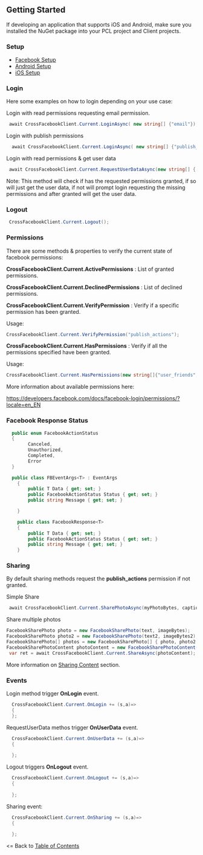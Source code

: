 ## Getting Started

If developing an application that supports iOS and Android, make sure you installed the NuGet package into your PCL project and Client projects.

### Setup
* [Facebook Setup](docs/FacebookPortalSetup.md)
* [Android Setup](docs/AndroidSetup.md)
* [iOS Setup](docs/iOSSetup.md)

### Login

Here some examples on how to login depending on your use case:

Login with read permissions requesting email permission.

```cs
 await CrossFacebookClient.Current.LoginAsync( new string[] {"email"});
```

Login with publish permissions

```cs
  await CrossFacebookClient.Current.LoginAsync( new string[] {"publish_actions"},FacebookPermissionType.Publish);
```

Login with read permissions & get user data

```cs
 await CrossFacebookClient.Current.RequestUserDataAsync(new string[] { "email", "first_name", "gender", "last_name", "birthday" }, new string[] { "email", "user_birthday" });
```
Note: This method will check if has the requested permissions granted, if so will just get the user data, if not will prompt login requesting the missing permissions and after granted will get the user data.


### Logout

```cs
 CrossFacebookClient.Current.Logout();
```

### Permissions

There are some methods & properties to verify the current state of facebook permissions:

**CrossFacebookClient.Current.ActivePermissions** : List of granted permissions.

**CrossFacebookClient.Current.DeclinedPermissions** : List of declined permissions.

**CrossFacebookClient.Current.VerifyPermission** : Verify if a specific permission has been granted.

Usage:

```cs
CrossFacebookClient.Current.VerifyPermission("publish_actions");
```

**CrossFacebookClient.Current.HasPermissions** : Verify if all the permissions specified have been granted.

Usage:

```cs
CrossFacebookClient.Current.HasPermissions(new string[]{"user_friends","user_likes"});
```

More information about available permissions here:

https://developers.facebook.com/docs/facebook-login/permissions/?locale=en_EN


### Facebook Response Status
```cs
  public enum FacebookActionStatus
  {
        Canceled,
        Unauthorized,
        Completed,
        Error
  }
```


```cs
  public class FBEventArgs<T> : EventArgs
    {
        public T Data { get; set; }
        public FacebookActionStatus Status { get; set; }
        public string Message { get; set; }

    }

    public class FacebookResponse<T> 
    {
        public T Data { get; set; }
        public FacebookActionStatus Status { get; set; }
        public string Message { get; set; }
    }
```

### Sharing

By default sharing methods request the **publish_actions** permission if not granted.

Simple Share
```cs
 await CrossFacebookClient.Current.SharePhotoAsync(myPhotoBytes, captionText);
```

Share multiple photos
```cs
FacebookSharePhoto photo = new FacebookSharePhoto(text, imageBytes);
FacebookSharePhoto photo2 = new FacebookSharePhoto(text2, imageBytes2);
FacebookSharePhoto[] photos = new FacebookSharePhoto[] { photo, photo2 };                    
FacebookSharePhotoContent photoContent = new FacebookSharePhotoContent(photos);
 var ret = await CrossFacebookClient.Current.ShareAsync(photoContent);
```

More information on [Sharing Content](../docs/SharingContent.md) section.



### Events


Login method trigger **OnLogin** event.

```cs
  CrossFacebookClient.Current.OnLogin += (s,a)=> 
  {
  };
```

RequestUserData methos trigger **OnUserData** event.

```cs
  CrossFacebookClient.Current.OnUserData += (s,a)=> 
  {
      
  };
```

Logout triggers **OnLogout** event.

```cs
  CrossFacebookClient.Current.OnLogout += (s,a)=> 
  {
      
  };
```

Sharing event:
  
```cs
  CrossFacebookClient.Current.OnSharing += (s,a)=> 
  {
      
  };
```

<= Back to [Table of Contents](../README.md)
